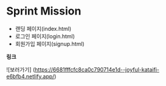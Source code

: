 # Sprint Mission

- 랜딩 페이지(index.html)
- 로그인 페이지(login.html)
- 회원가입 페이지(signup.html)

**링크**

![보러가기] (https://6681fffcfc8ca0c790714e1d--joyful-kataifi-e6bfb4.netlify.app/)